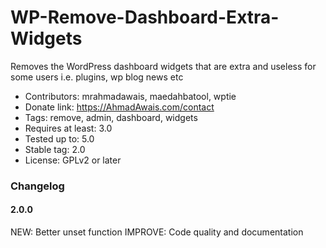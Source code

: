 # WP-Remove-Dashboard-Extra-Widgets

Removes the WordPress dashboard widgets that are extra and useless for some users i.e. plugins, wp blog news etc

- Contributors: mrahmadawais, maedahbatool, wptie
- Donate link: https://AhmadAwais.com/contact
- Tags: remove, admin, dashboard, widgets
- Requires at least: 3.0
- Tested up to: 5.0
- Stable tag: 2.0
- License: GPLv2 or later


### Changelog

#### 2.0.0
NEW: Better unset function
IMPROVE: Code quality and documentation